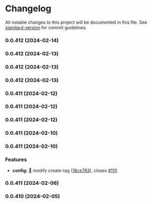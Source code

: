# Changelog

All notable changes to this project will be documented in this file. See [standard-version](https://github.com/conventional-changelog/standard-version) for commit guidelines.

### 0.0.412 (2024-02-14)

### 0.0.412 (2024-02-13)

### 0.0.412 (2024-02-13)

### 0.0.412 (2024-02-13)

### 0.0.411 (2024-02-12)

### 0.0.411 (2024-02-12)

### 0.0.411 (2024-02-12)

### 0.0.411 (2024-02-10)

### 0.0.411 (2024-02-10)


### Features

* **config:** :wrench: modify create-tag ([18ce783](https://github.com/wrappid/core/commit/18ce7831ad43d64cb532916a1ad5cf8d4d3aa9f7)), closes [#110](https://github.com/wrappid/core/issues/110)

### 0.0.411 (2024-02-06)

### 0.0.410 (2024-02-05)
